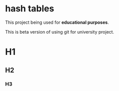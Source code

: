 # hash tables

This project being used for <b>educational purposes</b>.

This is beta version of using git for university project.

# H1
## H2
### H3
